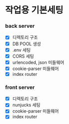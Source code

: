# 작업용 기본세팅

### back server

- [x] 디렉토리 구조
- [x] DB POOL 생성
- [x] .env 세팅
- [x] CORS 세팅
- [x] urlencoded, json 미들웨어
- [x] cookie-parser 미들웨어
- [x] index router

### front server

- [x] 디렉토리 구조
- [x] nunjucks 세팅
- [x] cookie-parser 미들웨어
- [x] index router
